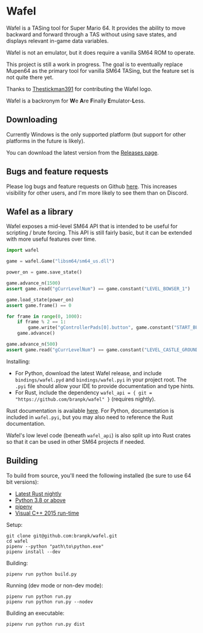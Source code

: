 # Wafel

Wafel is a TASing tool for Super Mario 64. It provides the ability to move backward and forward
through a TAS without using save states, and displays relevant in-game data variables.

Wafel is not an emulator, but it does require a vanilla SM64 ROM to operate.

This project is still a work in progress. The goal is to eventually replace Mupen64 as the
primary tool for vanilla SM64 TASing, but the feature set is not quite there yet.

Thanks to [Thestickman391](https://github.com/thestickman391) for contributing the Wafel logo.

Wafel is a backronym for **W**e **A**re **F**inally **E**mulator-**L**ess.

## Downloading

Currently Windows is the only supported platform (but support for other platforms in the future
is likely).

You can download the latest version from the [Releases page](https://github.com/branpk/wafel/releases).

## Bugs and feature requests

Please log bugs and feature requests on Github [here](https://github.com/branpk/wafel/issues/new).
This increases visibility for other users, and I'm more likely to see them than on Discord.

## Wafel as a library

Wafel exposes a mid-level SM64 API that is intended to be useful for scripting / brute forcing.
This API is still fairly basic, but it can be extended with more useful features over time.

```python
import wafel

game = wafel.Game("libsm64/sm64_us.dll")

power_on = game.save_state()

game.advance_n(1500)
assert game.read("gCurrLevelNum") == game.constant("LEVEL_BOWSER_1")

game.load_state(power_on)
assert game.frame() == 0

for frame in range(0, 1000):
    if frame % 2 == 1:
        game.write("gControllerPads[0].button", game.constant("START_BUTTON"))
    game.advance()

game.advance_n(500)
assert game.read("gCurrLevelNum") == game.constant("LEVEL_CASTLE_GROUNDS")
```

Installing:
- For Python, download the latest Wafel release, and include `bindings/wafel.pyd` and
  `bindings/wafel.pyi` in your project root. The `.pyi` file should allow your IDE to
  provide documentation and type hints.
- For Rust, include the dependency `wafel_api = { git = "https://github.com/branpk/wafel" }` (requires nightly).

Rust documentation is available [here](https://branpk.github.io/wafel/docs/dev/wafel_api/).
For Python, documentation is included in `wafel.pyi`, but you may also need to reference the
Rust documentation.

Wafel's low level code (beneath `wafel_api`) is also split up into Rust crates so that it can be
used in other SM64 projects if needed.

## Building

To build from source, you'll need the following installed (be sure to use 64 bit versions):
* [Latest Rust nightly](https://www.rust-lang.org/tools/install)
* [Python 3.8 or above](https://www.python.org/downloads/)
* [pipenv](https://pipenv.pypa.io/en/latest/install/#installing-pipenv)
* [Visual C++ 2015 run-time](https://www.microsoft.com/en-us/download/details.aspx?id=52685)

Setup:
```
git clone git@github.com:branpk/wafel.git
cd wafel
pipenv --python "path\to\python.exe"
pipenv install --dev
```

Building:
```
pipenv run python build.py
```

Running (dev mode or non-dev mode):
```
pipenv run python run.py
pipenv run python run.py --nodev
```

Building an executable:
```
pipenv run python run.py dist
```
